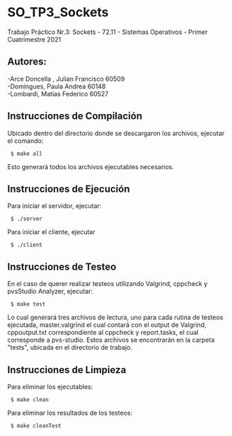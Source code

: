 # SO_TP3_Sockets
Trabajo Práctico Nr.3: Sockets - 72.11 - Sistemas Operativos - Primer Cuatrimestre 2021

## Autores:
-Arce Doncella , Julian Francisco 60509                         
-Domingues, Paula Andrea 60148                                
-Lombardi, Matias Federico 60527

## Instrucciones de Compilación
Ubicado dentro del directorio donde se descargaron los archivos, ejecutar el comando:

     $ make all 

Esto generará todos los archivos ejecutables necesarios.

## Instrucciones de Ejecución
Para iniciar el servidor, ejecutar:

     $ ./server

Para iniciar el cliente, ejecutar

     $ ./client

## Instrucciones de Testeo
En el caso de querer realizar testeos utilizando Valgrind, cppcheck y pvsStudio Analyzer, ejecutar:

     $ make test 

Lo cual generará tres archivos de lectura, uno para cada rutina de testeos ejecutada, master.valgrind el cual contará con el output de Valgrind, cppoutput.txt correspondiente al cppcheck y report.tasks, el cual corresponde a pvs-studio. Estos archivos se encontrarán en la carpeta "tests", ubicada en el directorio de trabajo.

## Instrucciones de Limpieza
Para eliminar los ejecutables:

     $ make clean 

Para eliminar los resultados de los testeos:

     $ make cleanTest
